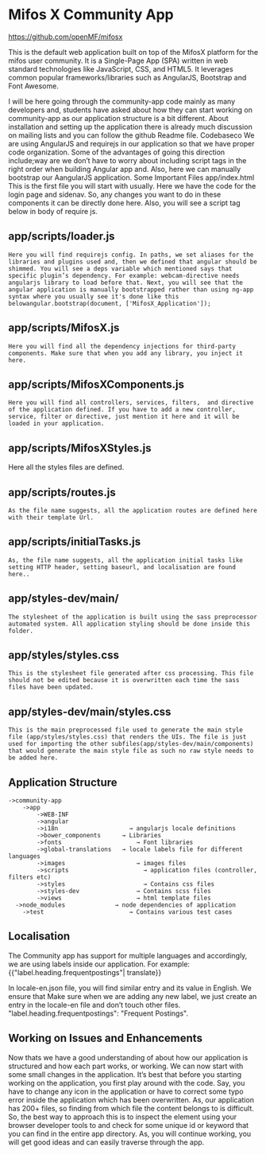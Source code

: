 # Mifos X Community App
https://github.com/openMF/mifosx

This is the default web application built on top of the MifosX platform for the mifos user community. It is a Single-Page App (SPA) written in web standard technologies like JavaScript, CSS,  and HTML5. It leverages common popular frameworks/libraries such as AngularJS, Bootstrap and Font Awesome.

I will be here going through the community-app code mainly as many developers and, students have asked about how they can start working on community-app as our application structure is a bit different. About installation and setting up the application there is already much discussion on mailing lists and you can follow the github Readme file.
Codebaseco
We are using AngularJS and requirejs in our application so that we have proper code organization. Some of the advantages of going this direction include;way are we don’t have to worry about including script tags in the right order when building Angular app and. Also, here we can manually bootstrap our AangularJS application. Some Important Files
app/index.html
	This is the first file you will start with usually. Here we have the code for the login page and sidenav. So, any changes you want to do in these components it can be directly done here. Also, you will see a script tag below in body of require js.

<script type='text/javascript' data-main="scripts/loader.js" src='bower_components/requirejs/require.js'></script>

## app/scripts/loader.js



	Here you will find requirejs config. In paths, we set aliases for the libraries and plugins used and, then we defined that angular should be shimmed. You will see a deps variable which mentioned says that specific plugin’s dependency. For example: webcam-directive needs angularjs library to load before that. Next, you will see that the angular application is manually bootstrapped rather than using ng-app syntax where you usually see it's done like this belowangular.bootstrap(document, ['MifosX_Application']);

## app/scripts/MifosX.js



	Here you will find all the dependency injections for third-party components. Make sure that when you add any library, you inject it here. 

## app/scripts/MifosXComponents.js



	Here you will find all controllers, services, filters,  and directive of the application defined. If you have to add a new controller, service, filter or directive, just mention it here and it will be loaded in your application. 

## app/scripts/MifosXStyles.js



Here all the styles files are defined. 

## app/scripts/routes.js



	As the file name suggests, all the application routes are defined here with their template Url. 

## app/scripts/initialTasks.js



	As, the file name suggests, all the application initial tasks like setting HTTP header, setting baseurl, and localisation are found here..

## app/styles-dev/main/



	The stylesheet of the application is built using the sass preprocessor automated system. All application styling should be done inside this folder.

## app/styles/styles.css



	This is the stylesheet file generated after css processing. This file should not be edited because it is overwritten each time the sass files have been updated.

## app/styles-dev/main/styles.css



	This is the main preprocessed file used to generate the main style file (app/styles/styles.css) that renders the UIs. The file is just used for importing the other subfiles(app/styles-dev/main/components) that would generate the main style file as such no raw style needs to be added here.


## Application Structure

	->community-app
		->app
			->WEB-INF
			->angular
			->i18n			          → angularjs locale definitions 
			->bower_components		→ Libraries
			->fonts				        → Font libraries
			->global-translations	→ locale labels file for different languages 
			->images			        → images files 
			->scripts				      → application files (controller, filters etc)
			->styles				      → Contains css files
			->styles-dev			    → Contains scss files 
			->views				        → html template files
      ->node_modules			  → node dependencies of application
	    ->test					      → Contains various test cases
    
    
## Localisation

The Community app has support for multiple languages and accordingly, we are using labels inside our application. For example: 
{{"label.heading.frequentpostings"| translate}}

In locale-en.json file, you will find similar entry and its value in English. We ensure that Make sure when we are adding any new label, we just create an entry in the locale-en file and don’t touch other files. 
"label.heading.frequentpostings": "Frequent Postings".



## Working on Issues and Enhancements

Now thats we have a good understanding of about how our application is structured and how each part works, or working. We can now start with some small changes in the application. It’s best that before you starting working on the application, you first play around with the code. 
Say, you have to change any icon in the application or have to correct some typo error inside the application which has been overwritten. As, our application has 200+ files, so finding  from which file the content belongs to is difficult. So, the best way to approach this is to inspect the element using your browser developer tools to and check for some unique id or keyword that you can find in the entire app directory. As, you will continue working, you will get  good ideas and can easily traverse through the app. 


 

